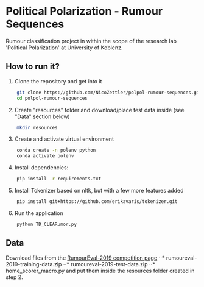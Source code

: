 # Political Polarization - Rumour Sequences
Rumour classification project in within the scope of the research lab 'Political Polarization' at University of Koblenz.


## How to run it?

1. Clone the repository and get into it
```bash
    git clone https://github.com/NicoZettler/polpol-rumour-sequences.git
    cd polpol-rumour-sequences
```


2. Create "resources" folder and download/place test data inside (see "Data" section below)
```bash
    mkdir resources
```

3. Create and activate virtual environment

```bash
    conda create -n polenv python
    conda activate polenv
```

4. Install dependencies:

```bash
    pip install -r requirements.txt
```

5. Install Tokenizer based on nltk, but with a few more features added
```bash
    pip install git+https://github.com/erikavaris/tokenizer.git
```

6. Run the application

```bashh
    python TD_CLEARumor.py
```

## Data

Download files from the [RumourEval-2019 competition page](https://competitions.codalab.org/competitions/19938)
⋅⋅* rumoureval-2019-training-data.zip
⋅⋅* rumoureval-2019-test-data.zip
⋅⋅* home_scorer_macro.py
and put them inside the resources folder created in step 2.
